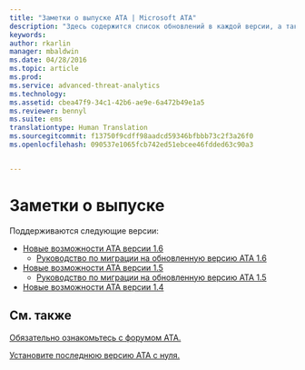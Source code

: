 ```yaml
---
title: "Заметки о выпуске ATA | Microsoft ATA"
description: "Здесь содержится список обновлений в каждой версии, а также приведены известные проблемы и руководства по миграции"
keywords: 
author: rkarlin
manager: mbaldwin
ms.date: 04/28/2016
ms.topic: article
ms.prod: 
ms.service: advanced-threat-analytics
ms.technology: 
ms.assetid: cbea47f9-34c1-42b6-ae9e-6a472b49e1a5
ms.reviewer: bennyl
ms.suite: ems
translationtype: Human Translation
ms.sourcegitcommit: f13750f9cdff98aadcd59346bfbbb73c2f3a26f0
ms.openlocfilehash: 090537e1065fcb742ed51ebcee46fdded63c90a3


---
```


# Заметки о выпуске
Поддерживаются следующие версии:

- [Новые возможности ATA версии 1.6](whats-new-version-1.6.md)
   - [Руководство по миграции на обновленную версию ATA 1.6](/advanced-threat-analytics/understand-explore/ata-update-1.6-migration-guide)
- [Новые возможности ATA версии 1.5](whats-new-version-1.5.md)
   - [Руководство по миграции на обновленную версию ATA 1.5](/advanced-threat-analytics/understand-explore/ata-update-1.5-migration-guide)
- [Новые возможности ATA версии 1.4](whats-new-version-1.4.md)

## См. также
[Обязательно ознакомьтесь с форумом ATA.](https://social.technet.microsoft.com/Forums/security/home?forum=mata)

[Установите последнюю версию ATA с нуля.](/advanced-threat-analytics/deploy-use/install-ata)



<!--HONumber=Jul16_HO4-->


